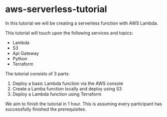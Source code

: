 # aws-serverless-tutorial

In this tutorial we will be creating a serverless function with AWS Lambda.

This tutorial will touch upon the following services and topics:
* Lambda
* S3
* Api Gateway
* Python
* Terraform

The tutorial consists of 3 parts:
1. Deploy a basic Lambda function via the AWS console
2. Create a Lamba function locally and deploy using S3
3. Deploy a Lambda function using Terraform

We aim to finish the tutorial in 1 hour. This is assuming every participant has successfully finished the prerequisites. 
